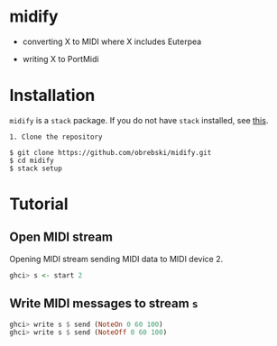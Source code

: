 # midify

- converting X to MIDI
  where
    X includes Euterpea
    
- writing X to PortMidi

# Installation

`midify` is a `stack` package. If you do not have `stack` installed, see [this](https://docs.haskellstack.org/en/stable/install_and_upgrade/).


    1. Clone the repository
    
```console
$ git clone https://github.com/obrebski/midify.git
$ cd midify
$ stack setup
```

# Tutorial

## Open MIDI stream

Opening MIDI stream sending MIDI data to MIDI device 2.

  ```Haskell
  ghci> s <- start 2
  ```

## Write MIDI messages to stream `s`

```Haskell
ghci> write s $ send (NoteOn 0 60 100)
ghci> write s $ send (NoteOff 0 60 100)
```
